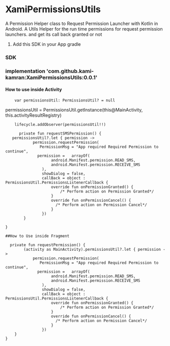 # XamiPermissionsUtils
A Permission Helper class to Request Permission Launcher with Kotlin in Android. A Utils Helper for the run time permissions for request permission launchers. and get its call back granted or not

1) Add this SDK in your App gradle
### SDK ####
 ### implementation 'com.github.kami-kamran:XamiPermissionsUtils:0.0.1' ###

 #### How to use inside Activity ####

        
        var permissionsUtil: PermissionsUtil? = null
   
 permissionsUtil = PermissionsUtil.getInstance(this@MainActivity, this.activityResultRegistry)
 
        lifecycle.addObserver(permissionsUtil!!)
        
          private fun requestSMSPermission() {
       permissionsUtil?.let { permission ->
                permission.requestPermission(
                   PermissionMsg = "App required Required Permission to continue",
                  permission =   arrayOf(
                        android.Manifest.permission.READ_SMS,
                        android.Manifest.permission.RECEIVE_SMS
                    ),
                    showDialog = false,
                    callBack = object : PermissionsUtil.PermissionsListenerCallback {
                        override fun onPermissionGranted() {
                            /* Perform action on Permission Granted*/
                        }
                        override fun onPermissionCancel() {
                          /* Perform action on Permission Cancel*/
                        }
                    })
            }

    }
    
    ##How to Use inside Fragment
    
      private fun requestPermission() {
            (activity as MainActivity).permissionsUtil?.let { permission ->
                permission.requestPermission(
                   PermissionMsg = "App required Required Permission to continue",
                  permission =   arrayOf(
                        android.Manifest.permission.READ_SMS,
                        android.Manifest.permission.RECEIVE_SMS
                    ),
                    showDialog = false,
                    callBack = object : PermissionsUtil.PermissionsListenerCallback {
                        override fun onPermissionGranted() {
                            /* Perform action on Permission Granted*/
                        }
                        override fun onPermissionCancel() {
                          /* Perform action on Permission Cancel*/
                        }
                    })
        }
    }
        
